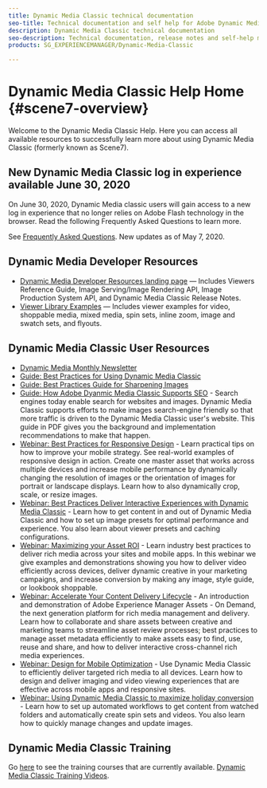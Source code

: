 ```yaml
---
title: Dynamic Media Classic technical documentation
seo-title: Technical documentation and self help for Adobe Dynamic Media Classic
description: Dynamic Media Classic technical documentation
seo-description: Technical documentation, release notes and self-help materials for Adobe Dynamic Media Classic, formerly Scene 7 
products: SG_EXPERIENCEMANAGER/Dynamic-Media-Classic

---
```


# Dynamic Media Classic Help Home {#scene7-overview}

Welcome to the Dynamic Media Classic Help. Here you can access all available resources to successfully learn more about using Dynamic Media Classic (formerly known as Scene7).

## New Dynamic Media Classic log in experience available June 30, 2020

On June 30, 2020, Dynamic Media classic users will gain access to a new log in experience that no longer relies on Adobe Flash technology in the browser. Read the following Frequently Asked Questions to learn more.

See [Frequently Asked Questions](new-ui-2020.md). New updates as of May 7, 2020.

## Dynamic Media Developer Resources

* [Dynamic Media Developer Resources landing page](https://docs.adobe.com/content/help/en/dynamic-media-developer-resources/landing/home.html) &mdash; Includes Viewers Reference Guide, Image Serving/Image Rendering API, Image Production System API, and Dynamic Media Classic Release Notes.
* [Viewer Library Examples](https://landing.adobe.com/en/na/dynamic-media/ctir-2755/live-demos.html) &mdash; Includes viewer examples for video, shoppable media, mixed media, spin sets, inline zoom, image and swatch sets, and flyouts.

## Dynamic Media Classic User Resources

* [Dynamic Media Monthly Newsletter](dynamic-media-newsletter.md)
* [Guide: Best Practices for Using Dynamic Media Classic](https://www.adobe.com/content/dam/www/us/en/marketing/experience-manager-assets/dynamic-media/adobe-dynamic-media-classic-best-practices-guide.pdf)
* [Guide: Best Practices Guide for Sharpening Images](/help/assets/s7_sharpening_images.pdf)
* [Guide: How Adobe Dyanmic Media Classic Supports SEO](/help/assets/s7_seo.pdf) - Search engines today enable search for websites and images. Dynamic Media Classic supports efforts to make images search-engine friendly so that more traffic is driven to the Dynamic Media Classic user's website. This guide in PDF gives you the background and implementation recommendations to make that happen.
* [Webinar: Best Practices for Responsive Design](http://offers.adobe.com/en/na/marketing/landings/_40458_responsive_design_live_on_demand_webinar.html) - Learn practical tips on how to improve your mobile strategy. See real-world examples of responsive design in action. Create one master asset that works across multiple devices and increase mobile performance by dynamically changing the resolution of images or the orientation of images for portrait or landscape displays. Learn how to also dynamically crop, scale, or resize images.
* [Webinar: Best Practices Deliver Interactive Experiences with Dynamic Media Classic](http://seminars.adobeconnect.com/p7wb8ej3u6d/) - Learn how to get content in and out of Dynamic Media Classic and how to set up image presets for optimal performance and experience. You also learn about viewer presets and caching configurations.
* [Webinar: Maximizing your Asset ROI](https://adobecustomersuccess.adobeconnect.com/p5ar3hfrrec/?launcher=false&fcsContent=true&pbMode=normal&proto=true) - Learn industry best practices to deliver rich media across your sites and mobile apps. In this webinar we give examples and demonstrations showing you how to deliver video efficiently across devices, deliver dynamic creative in your marketing campaigns, and increase conversion by making any image, style guide, or lookbook shoppable.
* [Webinar: Accelerate Your Content Delivery Lifecycle](https://adobecustomersuccess.adobeconnect.com/p88ducm9pqv/) - An introduction and demonstration of Adobe Experience Manager Assets - On Demand, the next generation platform for rich media management and delivery. Learn how to collaborate and share assets between creative and marketing teams to streamline asset review processes; best practices to manage asset metadata efficiently to make assets easy to find, use, reuse and share, and how to deliver interactive cross-channel rich media experiences.
* [Webinar: Design for Mobile Optimization](https://adobecustomersuccess.adobeconnect.com/p6oqd3wydif/?launcher=false&fcsContent=true&pbMode=normal&proto=true) - Use Dynamic Media Classic to efficiently deliver targeted rich media to all devices. Learn how to design and deliver imaging and video viewing experiences that are effective across mobile apps and responsive sites.
* [Webinar: Using Dynamic Media Classic to maximize holiday conversion](https://adobecustomersuccess.adobeconnect.com/p32n1yr85c9/?proto=true) - Learn how to set up automated workflows to get content from watched folders and automatically create spin sets and videos. You also learn how to quickly manage changes and update images.

## Dynamic Media Classic Training

Go [here](http://training.adobe.com/training/courses.html#product=adobe-scene7) to see the training courses that are currently available.
[Dynamic Media Classic Training Videos](/help/training-videos.md). 
